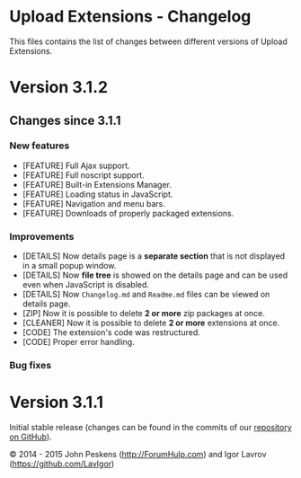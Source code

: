 Upload Extensions - Changelog
=============================
This files contains the list of changes between different versions of Upload Extensions.

# Version 3.1.2

## Changes since 3.1.1

### New features

* [FEATURE] Full Ajax support.
* [FEATURE] Full noscript support.
* [FEATURE] Built-in Extensions Manager.
* [FEATURE] Loading status in JavaScript.
* [FEATURE] Navigation and menu bars.
* [FEATURE] Downloads of properly packaged extensions.

### Improvements

* [DETAILS] Now details page is a **separate section** that is not displayed in a small popup window.
* [DETAILS] Now **file tree** is showed on the details page and can be used even when JavaScript is disabled.
* [DETAILS] Now `Changelog.md` and `Readme.md` files can be viewed on details page.
* [ZIP] Now it is possible to delete **2 or more** zip packages at once.
* [CLEANER] Now it is possible to delete **2 or more** extensions at once.
* [CODE] The extension's code was restructured. 
* [CODE] Proper error handling.

### Bug fixes



# Version 3.1.1

Initial stable release (changes can be found in the commits of our [repository on GitHub](https://github.com/BoardTools/upload)).

© 2014 - 2015 John Peskens (http://ForumHulp.com) and Igor Lavrov (https://github.com/LavIgor)